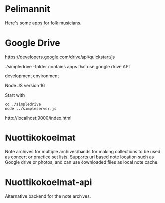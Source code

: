 
# Pelimannit

Here's some apps for folk musicians.

# Google Drive

https://developers.google.com/drive/api/quickstart/js

./simpledrive -folder contains apps that use google drive API 

development environment

Node JS version 16 

Start with

    cd ./simpledrive
    node ../simpleserver.js


http://localhost:9000/index.html



# Nuottikokoelmat

Note archives for multiple archives/bands for making collections to be used as concert or practice set lists.
Supports url based note location such as Google drive or photos, and can use downloaded files as local note cache.



# Nuottikokoelmat-api

Alternative backend for the note archives.